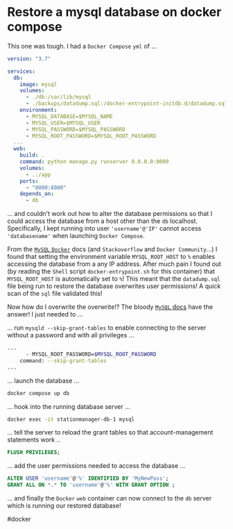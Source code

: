 # Restore a mysql database on docker compose

This one was tough.  I had a `Docker Compose` `yml` of ...

```yml
version: "3.7"

services:
  db:
    image: mysql
    volumes:
      - ./db:/var/lib/mysql
      - ./backups/datadump.sql:/docker-entrypoint-initdb.d/datadump.sql
    environment:
      - MYSQL_DATABASE=$MYSQL_NAME
      - MYSQL_USER=$MYSQL_USER
      - MYSQL_PASSWORD=$MYSQL_PASSWORD
      - MYSQL_ROOT_PASSWORD=$MYSQL_ROOT_PASSWORD
  ...
  web:
    build: .
    command: python manage.py runserver 0.0.0.0:8000
    volumes:
      - .:/app
    ports:
      - "8000:8000"
    depends_on:
      - db
```

... and couldn't work out how to alter the database permissions so that I could access the database from a host other than the `db` localhost.  Specifically, I kept running into user `'username'@'IP'` cannot access `'databasename'` when launching `Docker Compose`.

From the [`MySQL` `Docker`](https://github.com/docker-library/docs/tree/master/mysql) docs (and `Stackoverflow` and `Docker Community`...) I found that setting the environment variable `MYSQL_ROOT_HOST` to `%` enables accessing the database from a any IP address.  After much pain I found out (by reading the `Shell` script `docker-entrypoint.sh` for this container) that `MYSQL_ROOT_HOST` is automatically set to `%`!  This meant that the `datadump.sql` file being run to restore the database overwrites user permissions!  A quick scan of the `sql` file validated this!

Now how do I overwrite the overwrite!?  The bloody [`MySQL` docs](https://dev.mysql.com/doc/refman/8.0/en/resetting-permissions.html) have the answer!  I just needed to ...

... run `mysqld --skip-grant-tables` to enable connecting to the server without a password and with all privileges ... 

```bash
...
      - MYSQL_ROOT_PASSWORD=$MYSQL_ROOT_PASSWORD
    command: --skip-grant-tables
...
```

... launch the database ...

```bash
docker compose up db
```

... hook into the running database server ...

```bash
docker exec -it stationmanager-db-1 mysql
```

... tell the server to reload the grant tables so that account-management statements work ..
```sql
FLUSH PRIVILEGES;
```

... add the user permissions needed to access the database ...

```sql
ALTER USER 'username'@'%' IDENTIFIED BY 'MyNewPass';
GRANT ALL ON *.* TO 'username'@'%' WITH GRANT OPTION ;
```

... and finally the `Docker` `web` container can now connect to the `db` server which is running our restored database!

#docker